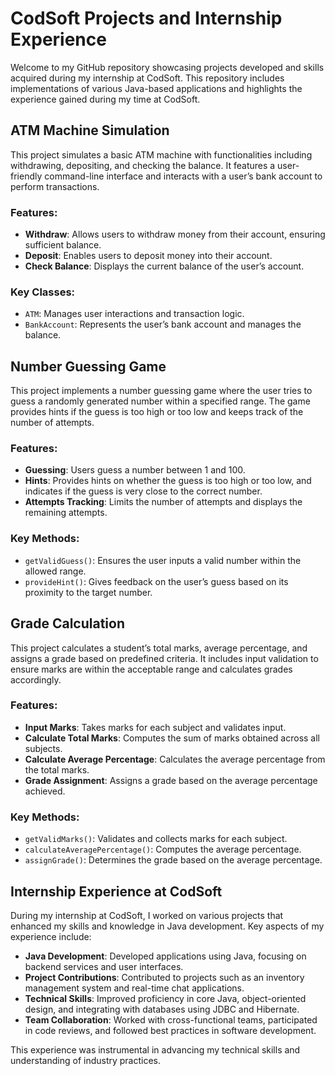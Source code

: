 # CodSoft Projects and Internship Experience

Welcome to my GitHub repository showcasing projects developed and skills acquired during my internship at CodSoft. This repository includes implementations of various Java-based applications and highlights the experience gained during my time at CodSoft.

## ATM Machine Simulation

This project simulates a basic ATM machine with functionalities including withdrawing, depositing, and checking the balance. It features a user-friendly command-line interface and interacts with a user’s bank account to perform transactions.

### Features:
- **Withdraw**: Allows users to withdraw money from their account, ensuring sufficient balance.
- **Deposit**: Enables users to deposit money into their account.
- **Check Balance**: Displays the current balance of the user’s account.

### Key Classes:
- `ATM`: Manages user interactions and transaction logic.
- `BankAccount`: Represents the user’s bank account and manages the balance.

## Number Guessing Game

This project implements a number guessing game where the user tries to guess a randomly generated number within a specified range. The game provides hints if the guess is too high or too low and keeps track of the number of attempts.

### Features:
- **Guessing**: Users guess a number between 1 and 100.
- **Hints**: Provides hints on whether the guess is too high or too low, and indicates if the guess is very close to the correct number.
- **Attempts Tracking**: Limits the number of attempts and displays the remaining attempts.

### Key Methods:
- `getValidGuess()`: Ensures the user inputs a valid number within the allowed range.
- `provideHint()`: Gives feedback on the user’s guess based on its proximity to the target number.

## Grade Calculation

This project calculates a student’s total marks, average percentage, and assigns a grade based on predefined criteria. It includes input validation to ensure marks are within the acceptable range and calculates grades accordingly.

### Features:
- **Input Marks**: Takes marks for each subject and validates input.
- **Calculate Total Marks**: Computes the sum of marks obtained across all subjects.
- **Calculate Average Percentage**: Calculates the average percentage from the total marks.
- **Grade Assignment**: Assigns a grade based on the average percentage achieved.

### Key Methods:
- `getValidMarks()`: Validates and collects marks for each subject.
- `calculateAveragePercentage()`: Computes the average percentage.
- `assignGrade()`: Determines the grade based on the average percentage.

## Internship Experience at CodSoft

During my internship at CodSoft, I worked on various projects that enhanced my skills and knowledge in Java development. Key aspects of my experience include:

- **Java Development**: Developed applications using Java, focusing on backend services and user interfaces.
- **Project Contributions**: Contributed to projects such as an inventory management system and real-time chat applications.
- **Technical Skills**: Improved proficiency in core Java, object-oriented design, and integrating with databases using JDBC and Hibernate.
- **Team Collaboration**: Worked with cross-functional teams, participated in code reviews, and followed best practices in software development.

This experience was instrumental in advancing my technical skills and understanding of industry practices.

